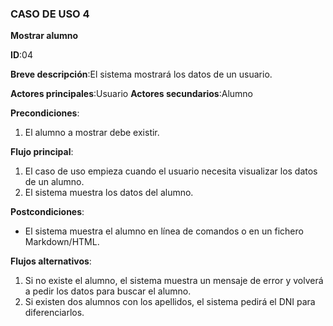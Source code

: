 ### CASO DE USO 4

**Mostrar alumno**

**ID**:04

**Breve descripción**:El sistema mostrará los datos de un usuario.

**Actores principales**:Usuario
**Actores secundarios**:Alumno

**Precondiciones**:

1. El alumno a mostrar debe existir.


**Flujo principal**:

1. El caso de uso empieza cuando el usuario necesita visualizar los datos de un alumno.
2. El sistema muestra los datos del alumno.

**Postcondiciones**:

* El sistema muestra el alumno en línea de comandos o en un fichero Markdown/HTML.

**Flujos alternativos**:

1. Si no existe el alumno, el sistema muestra un mensaje de error y volverá a pedir los datos para buscar el alumno.
2. Si existen dos alumnos con los apellidos, el sistema pedirá el DNI para diferenciarlos.

